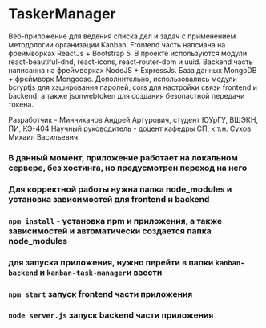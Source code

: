 # TaskerManager
Веб-приложение для ведения списка дел и задач с применением методологии организации Kanban.
Frontend часть напсиана на фреймворках ReactJs + Bootstrap 5. В проекте используются модули react-beautiful-dnd, react-icons, react-router-dom и uuid.
Backend часть написанна на фреймворках NodeJS + ExpressJs. База данных MongoDB + фреймворк Mongoose. Дополнительно, использовались модули bcryptjs для хэширования паролей, cors для настройки связи frontend и backend, а также jsonwebtoken для создания безопастной передачи токена.

Разработчик - Минниханов Андрей Артурович, студент ЮУрГУ, ВШЭКН, ПИ, КЭ-404
Научный руководитель - доцент кафедры СП, к.т.н. Сухов Михаил Васильевич

### В данный момент, приложение работает на локальном сервере, без хостинга, но предусмотрен переход на него
### Для корректной работы нужна папка node_modules и установка зависимостей для frontend и backend
### `npm install` - установка npm и приложения, а также зависимостей и автоматически создается папка node_modules
### для запуска приложения, нужно перейти в папки `kanban-backend` и `kanban-task-manager`и ввести 
### `npm start` запуск frontend части приложения
### `node server.js` запуск backend части приложения
